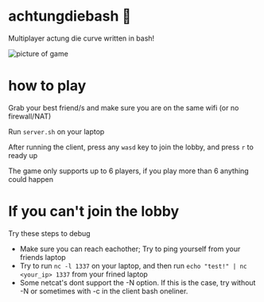 # achtungdiebash  🐍

Multiplayer actung die curve written in bash!

![picture of game](https://github.com/kofoednielsen/achtungdiebash/blob/main/achtungdiebash.png)

# how to play

Grab your best friend/s and make sure you are on the same wifi (or no firewall/NAT)

Run `server.sh` on your laptop

After running the client, press any `wasd` key to join the lobby, and press `r` to ready up

The game only supports up to 6 players, if you play more than 6 anything could happen

# If you can't join the lobby

Try these steps to debug
* Make sure you can reach eachother; Try to ping yourself from your friends laptop
* Try to run `nc -l 1337` on your laptop, and then run `echo "test!" | nc <your_ip> 1337` from your frined laptop
* Some netcat's dont support the -N option. If this is the case, try without -N or sometimes with -c in the client bash oneliner.
